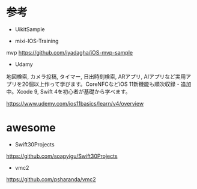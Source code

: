 
# 参考


- UikitSample


- mixi-IOS-Training


mvp
https://github.com/iyadagha/iOS-mvp-sample

- Udamy

地図検索, カメラ投稿, タイマー, 日出時刻検索, ARアプリ, AIアプリなど実用アプリを20個以上作って学びます。CoreNFCなどiOS 11新機能も順次収録・追加中。Xcode 9, Swift 4を初心者が基礎から学べます。    

https://www.udemy.com/ios11basics/learn/v4/overview    


# awesome

- Swift30Projects

https://github.com/soapyigu/Swift30Projects

- vmc2

https://github.com/psharanda/vmc2

